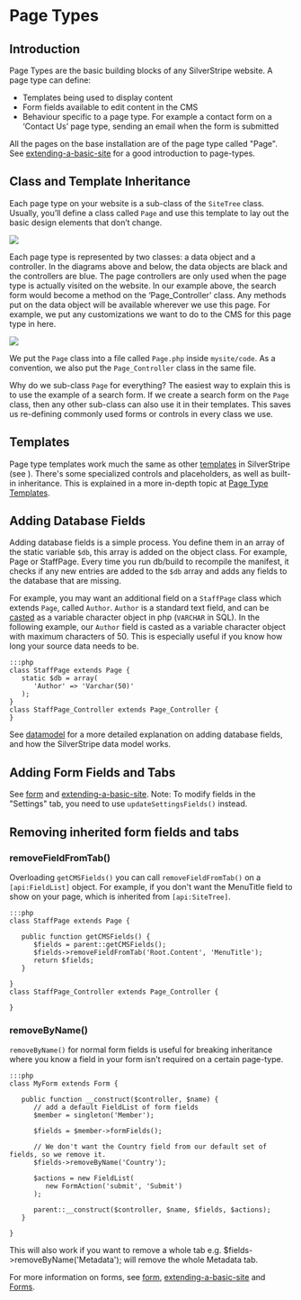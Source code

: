 # Page Types

## Introduction

Page Types are the basic building blocks of any SilverStripe website. A page type can define:

*  Templates being used to display content
*  Form fields available to edit content in the CMS
*  Behaviour specific to a page type. For example a contact form on a ‘Contact Us’ page type, sending an email when the form is submitted

All the pages on the base installation are of the page type called "Page". See
[extending-a-basic-site](/tutorials/extending-a-basic-site) for a good introduction to page-types.

## Class and Template Inheritance

Each page type on your website is a sub-class of the `SiteTree` class. Usually, you’ll define a class called `Page`
and use this template to lay out the basic design elements that don’t change. 

![](_images/pagetype-inheritance.png)

Each page type is represented by two classes: a data object and a controller. In the diagrams above and below, the data
objects are black and the controllers are blue. The page controllers are only used when the page type is actually
visited on the website. In our example above, the search form would become a method on the ‘Page_Controller’ class.
Any methods put on the data object will be available wherever we use this page. For example, we put any customizations
we want to do to the CMS for this page type in here.

![](_images/controllers-and-dataobjects.png)

We put the `Page` class into a file called `Page.php` inside `mysite/code`. 
As a convention, we also put the `Page_Controller` class in the same file.

Why do we sub-class `Page` for everything? The easiest way to explain this is to use the example of a search form. If we
create a search form on the `Page` class, then any other sub-class can also use it in their templates. This saves us
re-defining commonly used forms or controls in every class we use.

## Templates

Page type templates work much the same as other [templates](/reference/templates) in SilverStripe
(see ). There's some specialized controls and placeholders, as well as built-in inheritance.
This is explained in a more in-depth topic at [Page Type Templates](/topics/page-type-templates).

## Adding Database Fields

Adding database fields is a simple process. You define them in an array of the static variable `$db`, this array is
added on the object class. For example, Page or StaffPage. Every time you run db/build to recompile the manifest, it
checks if any new entries are added to the `$db` array and adds any fields to the database that are missing.

For example, you may want an additional field on a `StaffPage` class which extends `Page`, called `Author`. `Author` is a
standard text field, and can be [casted](/topics/datamodel) as a variable character object in php (`VARCHAR` in SQL). In the
following example, our `Author` field is casted as a variable character object with maximum characters of 50. This is
especially useful if you know how long your source data needs to be.

	:::php
	class StaffPage extends Page {
	   static $db = array(
	      'Author' => 'Varchar(50)'
	   );
	}
	class StaffPage_Controller extends Page_Controller {
	}


See [datamodel](/topics/datamodel) for a more detailed explanation on adding database fields, and how the SilverStripe data
model works.

## Adding Form Fields and Tabs

See [form](/topics/forms) and [extending-a-basic-site](/tutorials/extending-a-basic-site).
Note: To modify fields in the "Settings" tab, you need to use `updateSettingsFields()` instead.

## Removing inherited form fields and tabs

### removeFieldFromTab()

Overloading `getCMSFields()` you can call `removeFieldFromTab()` on a `[api:FieldList]` object. For example, if you don't
want the MenuTitle field to show on your page, which is inherited from `[api:SiteTree]`.

	:::php
	class StaffPage extends Page {
	
	   public function getCMSFields() {
	      $fields = parent::getCMSFields();
	      $fields->removeFieldFromTab('Root.Content', 'MenuTitle');
	      return $fields;
	   }
	
	}
	class StaffPage_Controller extends Page_Controller {
	
	}



### removeByName()
 `removeByName()` for normal form fields is useful for breaking inheritance where you know a field in your form isn't
required on a certain page-type.

	:::php
	class MyForm extends Form {
	
	   public function __construct($controller, $name) {
	      // add a default FieldList of form fields
	      $member = singleton('Member');
	
	      $fields = $member->formFields();
	
	      // We don't want the Country field from our default set of fields, so we remove it.
	      $fields->removeByName('Country');
	
	      $actions = new FieldList(
	         new FormAction('submit', 'Submit')
	      );
	
	      parent::__construct($controller, $name, $fields, $actions);
	   }
	
	}

This will also work if you want to remove a whole tab e.g. $fields->removeByName('Metadata'); will remove the whole
Metadata tab.

For more information on forms, see [form](/topics/forms), [extending-a-basic-site](/tutorials/extending-a-basic-site)
and [Forms](/tutorials/forms).
